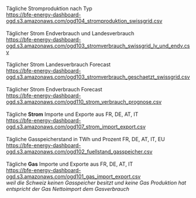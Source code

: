 Tägliche Stromproduktion nach Typ <br>
https://bfe-energy-dashboard-ogd.s3.amazonaws.com/ogd104_stromproduktion_swissgrid.csv
<br><br>
Täglicher Strom Endverbrauch und Landesverbrauch <br>
https://bfe-energy-dashboard-ogd.s3.amazonaws.com/ogd103_stromverbrauch_swissgrid_lv_und_endv.csv
<br><br>
Täglicher Strom Landesverbrauch Forecast <br>
https://bfe-energy-dashboard-ogd.s3.amazonaws.com/ogd103_stromverbrauch_geschaetzt_swissgrid.csv
<br><br>
Täglicher Strom Endverbrauch Forecast <br>
https://bfe-energy-dashboard-ogd.s3.amazonaws.com/ogd110_strom_verbrauch_prognose.csv
<br><br>
Tägliche **Strom** Importe und Exporte aus FR, DE, AT, IT <br>
https://bfe-energy-dashboard-ogd.s3.amazonaws.com/ogd107_strom_import_export.csv
<br><br>
Tägliche Gasspeicherstand in TWh und Prozent FR, DE, AT, IT, EU <br>
https://bfe-energy-dashboard-ogd.s3.amazonaws.com/ogd102_fuellstand_gasspeicher.csv
<br><br>
Tägliche **Gas** Importe und Exporte aus FR, DE, AT, IT <br>
https://bfe-energy-dashboard-ogd.s3.amazonaws.com/ogd101_gas_import_export.csv <br> 
*weil die Schweiz keinen Gasspeicher besitzt und keine Gas Produktion hat entspricht der Gas Nettoimport dem Gasverbrauch*
